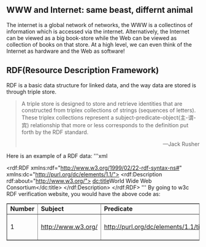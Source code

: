 ## WWW and Internet: same beast, differnt animal
The internet is a global network of networks, the WWW is a collectinos of information which is accessed via the internet. Alternatively, the Internet can be viewed as a big book-store while the Web can be viewed as collection of books on that store. At a high level, we can even think of the Internet as hardware and the Web as software!

## RDF(Resource Description Framework)
RDF is a basic data structure for linked data, and the way data are stored is through triple store. 
>A triple store is designed to store and retrieve identities that are constructed from triplex collections of strings (sequences of letters). These triplex collections represent a subject-predicate-object(主-谓-宾) relationship that more or less corresponds to the definition put forth by the RDF standard.
><p align="right">—Jack Rusher</p>

Here is an example of a RDF data:
'''xml
<?xml version="1.0"?>
<rdf:RDF xmlns:rdf="http://www.w3.org/1999/02/22-rdf-syntax-ns#"
  xmlns:dc="http://purl.org/dc/elements/1.1/">
  <rdf:Description rdf:about="http://www.w3.org/">
    <dc:title>World Wide Web Consortium</dc:title> 
  </rdf:Description>
</rdf:RDF>
'''
By going to w3c RDF verification website, you would have the above code as:
<table frame="border" rules="all">
    <tbody>
        <tr>
            <td>
                <b>Number</b>
            </td>
            <td>
                <b>Subject</b>
            </td>
            <td>
                <b>Predicate</b>
            </td>
            <td>
                <b>Object</b>
            </td>
        </tr>
        <tr>
            <td>1</td>
            <td>
                <a href="http://www.w3.org/">http://www.w3.org/</a>
            </td>
            <td>
                <a href="http://purl.org/dc/elements/1.1/title">http://purl.org/dc/elements/1.1/title</a>
            </td>
            <td>
                "World Wide Web Consortium"
            </td>
        </tr>
    </tbody>
</table>
